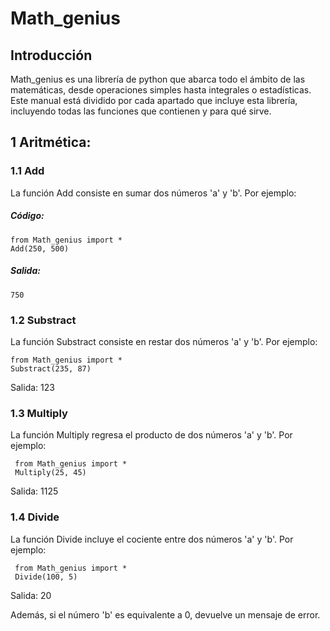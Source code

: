 # Math_genius
## Introducción
Math_genius es una librería de 
python que abarca todo el ámbito
de las matemáticas, desde 
operaciones simples hasta 
integrales o estadísticas. 
Este manual está dividido por 
cada apartado que incluye esta 
librería, incluyendo todas las 
funciones que contienen y para 
qué sirve.

## 1 Aritmética:
### 1.1 Add
La función Add consiste en sumar dos números
'a' y 'b'. Por ejemplo:

##### Código:
    
    from Math_genius import *
    Add(250, 500)

##### Salida: 
    750

### 1.2 Substract
La función Substract consiste en restar dos
números 'a' y 'b'. Por ejemplo:

    from Math_genius import *
    Substract(235, 87)

  Salida: 123

### 1.3 Multiply
La función Multiply regresa el producto de dos
números 'a' y 'b'. Por ejemplo:

     from Math_genius import *
     Multiply(25, 45)

   Salida: 1125

### 1.4 Divide
La función Divide incluye el cociente entre
dos números 'a' y 'b'. Por ejemplo:

     from Math_genius import *
     Divide(100, 5)

   Salida: 20
   
Además, si el número 'b' es equivalente a 0,
devuelve un mensaje de error.

##
    
    


